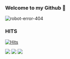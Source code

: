 ### Welcome to my Github 👋 

![robot-error-404](https://user-images.githubusercontent.com/95972251/180693173-4c987bcd-43a0-4c5c-beac-a05d5e396b91.gif)

### HITS
[![Hits](https://hits.seeyoufarm.com/api/count/incr/badge.svg?url=https%3A%2F%2Fgithub.com%2Flight9639&count_bg=%2379C83D&title_bg=%23555555&icon=&icon_color=%23E7E7E7&title=hits&edge_flat=false)](https://hits.seeyoufarm.com)

<img src="http://mazandi.herokuapp.com/api?handle=light9639&theme=diamond1"/>

<img src="https://github-readme-stats.vercel.app/api/top-langs/?username=light9639&langs_count=8">

<img src="https://github-readme-stats.vercel.app/api?username=light9639&show_icons=true">
